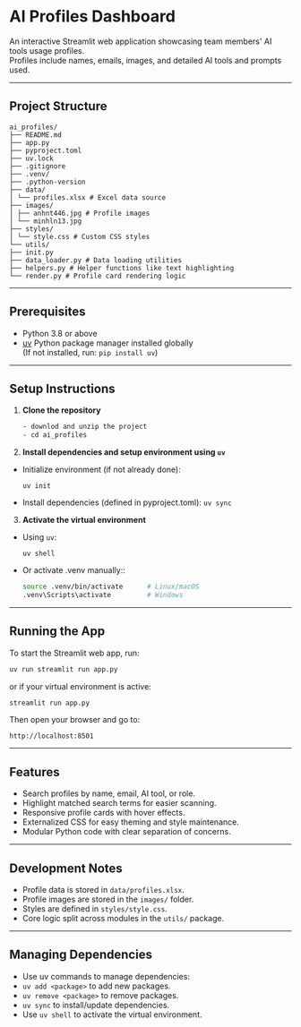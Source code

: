 # AI Profiles Dashboard

An interactive Streamlit web application showcasing team members' AI tools usage profiles.  
Profiles include names, emails, images, and detailed AI tools and prompts used.

---
## Project Structure
```commandline
ai_profiles/
├── README.md
├── app.py
├── pyproject.toml
├── uv.lock
├── .gitignore
├── .venv/
├── .python-version
├── data/
│ └── profiles.xlsx # Excel data source
├── images/
│ ├── anhnt446.jpg # Profile images
│ └── minhln13.jpg
├── styles/
│ └── style.css # Custom CSS styles
└── utils/
├── init.py
├── data_loader.py # Data loading utilities
├── helpers.py # Helper functions like text highlighting
└── render.py # Profile card rendering logic
```


---

## Prerequisites

- Python 3.8 or above
- [uv](https://pypi.org/project/uv/) Python package manager installed globally  
  (If not installed, run: `pip install uv`)

---

## Setup Instructions

1. **Clone the repository**

   ```bash
   - downlod and unzip the project
   - cd ai_profiles

2. **Install dependencies and setup environment using `uv`**

- Initialize environment (if not already done):

  ```uv init```
- Install dependencies (defined in pyproject.toml):
  ```uv sync```

3. **Activate the virtual environment**

- Using `uv`:

  ```uv shell```
- Or activate .venv manually::
  ```bash
  source .venv/bin/activate      # Linux/macOS
  .venv\Scripts\activate         # Windows
  ```
---
## Running the App
To start the Streamlit web app, run:
```bash
uv run streamlit run app.py
```
or if your virtual environment is active:
```bash
streamlit run app.py
```
Then open your browser and go to:
```commandline
http://localhost:8501
```
---
## Features
- Search profiles by name, email, AI tool, or role.
- Highlight matched search terms for easier scanning.
- Responsive profile cards with hover effects.
- Externalized CSS for easy theming and style maintenance.
- Modular Python code with clear separation of concerns.
---
## Development Notes
- Profile data is stored in `data/profiles.xlsx`.
- Profile images are stored in the `images/` folder.
- Styles are defined in `styles/style.css`.
- Core logic split across modules in the `utils/` package.
---
## Managing Dependencies
- Use uv commands to manage dependencies:
- `uv add <package>` to add new packages.
- `uv remove <package>` to remove packages.
- `uv sync` to install/update dependencies.
- Use `uv shell` to activate the virtual environment.
